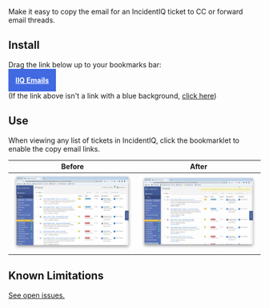 <link rel="stylesheet" href="https://cdnjs.cloudflare.com/ajax/libs/lightbox2/2.11.3/css/lightbox.min.css" integrity="sha512-ZKX+BvQihRJPA8CROKBhDNvoc2aDMOdAlcm7TUQY+35XYtrd3yh95QOOhsPDQY9QnKE0Wqag9y38OIgEvb88cA==" crossorigin="anonymous" referrerpolicy="no-referrer" />

Make it easy to copy the email for an IncidentIQ ticket to CC or forward email threads.

## Install

Drag the link below up to your bookmarks bar:

<a style="background: royalblue; color: white; padding: 1em; font-weight: bold;" href="javascript:(function(){var jsCode = document.createElement('script');jsCode.setAttribute('src', 'https://groton-school.github.io/iiq-emails-bookmarklet/iiq-emails-source.js');document.body.appendChild(jsCode);}());">IIQ Emails</a>

(If the link above isn't a link with a blue background, [click here](https://groton-school.github.io/iiq-emails-bookmarklet/))

## Use

When viewing any list of tickets in IncidentIQ, click the bookmarklet to enable the copy email links.

| Before                          | After                     |
| ------------------------------- | ------------------------- |
| <a href="images/without.png" data-lightbox="screenshots" data-title="Without IIQ Emails"><img src="images/without.png" /></a> | <a href="images/with.png" data-lightbox="screenshots" data-title="After clicking IIQ Emails"><img src="images/with.png" /></a> |

## Known Limitations

[See open issues.](https://github.com/groton-school/iiq-emails-bookmarklet/issues)

<script src="https://cdnjs.cloudflare.com/ajax/libs/lightbox2/2.11.3/js/lightbox-plus-jquery.min.js" integrity="sha512-6gudNVbNM/cVsLUMOb8g2b/RBqtQJ3aDfRFgU+5paeaCTtbYY/Dg00MzZq7r6RvJGI2KKtPBhjkHGTL/iOe21A==" crossorigin="anonymous" referrerpolicy="no-referrer"></script>
